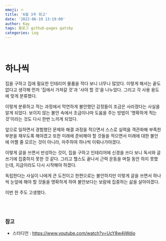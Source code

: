 ```yaml
---
emoji: 🔥
title: '6월 3주 회고'
date: '2022-06-19 13:19:00'
author: Kay
tags: 블로그 github-pages gatsby
categories: Log
---
```


<br>

# 하나씩

집을 구하고 집에 필요한 인테리어 물품을 적다 보니 너무나 많았다.
이렇게 해서는 끝도 없다고 생각해 먼저 '집에서 가져갈 것'과 '사야 할 것'을 나누었다.
그리고 각 사용 용도에 맞게 분류했다.

이렇게 분류하고 적는 과정에서 막연하게 불안했던 감정들이 조금은 사라졌다는 사실을 알게 되었다.
보이지 않는 불안 속에서 조금이나마 도움을 주는 방법이 '명확하게 적는 것'이라는 것도 다시 한번 느끼게 되었다.

앞으로 일하면서 경험했던 문제와 해결 과정을 적으면서 스스로 실력을 객관화해 부족한 부분을 채우도록 해야겠고
또한 미래에 준비해야 할 것들을 적으면서 미래에 대한 불안에 어쩔 줄 모르는 것이 아니라, 마주하여 하나씩 이뤄나가야겠다.

이렇게 글을 쓰면서 반성하는 것이, 집을 구하고 인테리어에 신경을 쓰다 보니 독서와 글쓰기에 집중하지 못한 것 같다.
그리고 헬스도 끝나서 근력 운동을 며칠 동안 하지 못했는데, 지금이라도 다시 시작해야 하겠다.

독립한다는 사실이 나에게 큰 도전이고 한편으로는 불안하지만 이렇게 글을 쓰면서 하나씩 눈앞에 해야 할 것들을 명확하게 하여 
불안보다는 보람에 집중하는 삶을 살아야겠다.

이번 한 주도 고생했다.

<br>
<br>

### 참고
- 스터디언 : https://www.youtube.com/watch?v=UcY8w4jWdio

```toc
```
